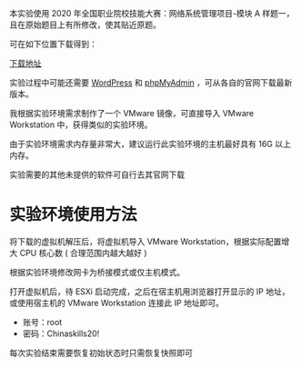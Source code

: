本实验使用 2020 年全国职业院校技能大赛：网络系统管理项目-模块 A 样题一，且在原始题目上有所修改，使其贴近原题。

可在如下位置下载得到：

[下载地址](http://www.chinaskills-jsw.org/_img/2020/09/29/20200929122117510007.zip)

实验过程中可能还需要 [WordPress](https://www.wordpress.org/) 和 [phpMyAdmin](https://www.phpmyadmin.net/) ，可从各自的官网下载最新版本。

我根据实验环境需求制作了一个 VMware 镜像，可直接导入 VMware Workstation 中，获得类似的实验环境。

由于实验环境需求内存量非常大，建议运行此实验环境的主机最好具有 16G 以上内存。

实验需要的其他未提供的软件可自行去其官网下载

# 实验环境使用方法

将下载的虚拟机解压后，将虚拟机导入 VMware Workstation，根据实际配置增大 CPU 核心数 ( 合理范围内越大越好 )

根据实验环境修改网卡为桥接模式或仅主机模式。

打开虚拟机后，待 ESXi 启动完成，之后在宿主机用浏览器打开显示的 IP 地址，或使用宿主机的 VMware Workstation 连接此 IP 地址即可。

- 账号：root
- 密码：Chinaskills20!

每次实验结束需要恢复初始状态时只需恢复快照即可
